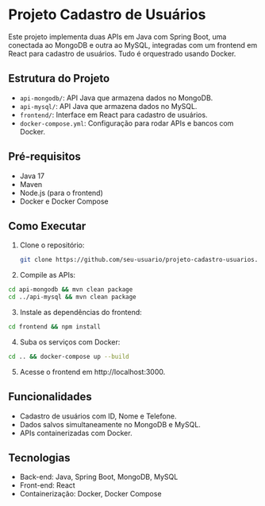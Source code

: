 # Projeto Cadastro de Usuários

Este projeto implementa duas APIs em Java com Spring Boot, uma conectada ao MongoDB e outra ao MySQL, integradas com um frontend em React para cadastro de usuários. Tudo é orquestrado usando Docker.

## Estrutura do Projeto
- `api-mongodb/`: API Java que armazena dados no MongoDB.
- `api-mysql/`: API Java que armazena dados no MySQL.
- `frontend/`: Interface em React para cadastro de usuários.
- `docker-compose.yml`: Configuração para rodar APIs e bancos com Docker.

## Pré-requisitos
- Java 17
- Maven
- Node.js (para o frontend)
- Docker e Docker Compose

## Como Executar
1. Clone o repositório:
   ```bash
   git clone https://github.com/seu-usuario/projeto-cadastro-usuarios.git
   ```
2. Compile as APIs:
```bash
cd api-mongodb && mvn clean package
cd ../api-mysql && mvn clean package
```

3. Instale as dependências do frontend:
```bash
cd frontend && npm install
```

4. Suba os serviços com Docker:
```bash
cd .. && docker-compose up --build
```

5. Acesse o frontend em http://localhost:3000.


## Funcionalidades
- Cadastro de usuários com ID, Nome e Telefone.
- Dados salvos simultaneamente no MongoDB e MySQL.
- APIs containerizadas com Docker.

## Tecnologias
- Back-end: Java, Spring Boot, MongoDB, MySQL
- Front-end: React
- Containerização: Docker, Docker Compose